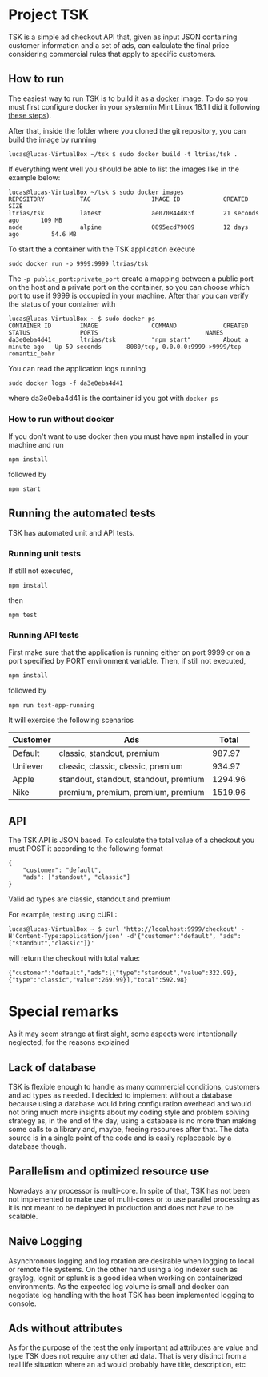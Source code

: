 # Project TSK
TSK is a simple ad checkout API that, given as input JSON containing customer information and a set of ads, can calculate the final price considering commercial rules that apply to specific customers.

## How to run
The easiest way to run TSK is to build it as a [docker](https://www.docker.com/) image. To do so you must first configure docker in your system(in Mint Linux 18.1 I did it following [these steps](http://linuxbsdos.com/2016/12/13/how-to-install-docker-and-run-docker-containers-on-linux-mint-1818-1/)).

After that, inside the folder where you cloned the git repository, you can build the image by running
```
lucas@lucas-VirtualBox ~/tsk $ sudo docker build -t ltrias/tsk .
```
If everything went well you should be able to list the images like in the example below:
```
lucas@lucas-VirtualBox ~/tsk $ sudo docker images
REPOSITORY          TAG                 IMAGE ID            CREATED             SIZE
ltrias/tsk          latest              ae070844d83f        21 seconds ago      109 MB
node                alpine              0895ecd79009        12 days ago         54.6 MB
```

To start the a container with the TSK application execute
```
sudo docker run -p 9999:9999 ltrias/tsk
```
The `-p public_port:private_port` create a mapping between a public port on the host and a private port on the container, so you can choose which port to use if 9999 is occupied in your machine. After thar you can verify the status of your container with
```
lucas@lucas-VirtualBox ~ $ sudo docker ps
CONTAINER ID        IMAGE               COMMAND             CREATED              STATUS              PORTS                              NAMES
da3e0eba4d41        ltrias/tsk          "npm start"         About a minute ago   Up 59 seconds       8080/tcp, 0.0.0.0:9999->9999/tcp   romantic_bohr
```

You can read the application logs running
```
sudo docker logs -f da3e0eba4d41
```
where da3e0eba4d41 is the container id you got with `docker ps`

### How to run without docker
If you don't want to use docker then you must have npm installed in your machine and run
```
npm install
```
followed by
```
npm start
```
## Running the automated tests
TSK has automated unit and API tests.
### Running unit tests
If still not executed,
```
npm install
```
then 
```
npm test
```

### Running API tests
First make sure that the application is running either on port 9999 or on a port specified by PORT environment variable. Then, if still not executed,
```
npm install
```
followed by
```
npm run test-app-running
```

It will exercise the following scenarios


|Customer|Ads|Total|
|--------|---|-----|
|Default|classic, standout, premium|987.97|
|Unilever|classic, classic, classic, premium|934.97|
|Apple|standout, standout, standout, premium|1294.96|
|Nike|premium, premium, premium, premium|1519.96|


## API
The TSK API is JSON based. To calculate the total value of a checkout you must POST it according to the following format
``` 
{
	"customer": "default",
	"ads": ["standout", "classic"]
}
```
Valid ad types are classic, standout and premium

For example, testing using cURL:
```
lucas@lucas-VirtualBox ~ $ curl 'http://localhost:9999/checkout' -H'Content-Type:application/json' -d'{"customer":"default", "ads":["standout","classic"]}'
```
will return the checkout with total value:
```
{"customer":"default","ads":[{"type":"standout","value":322.99},{"type":"classic","value":269.99}],"total":592.98}
```

# Special remarks
As it may seem strange at first sight, some aspects were intentionally neglected, for the reasons explained

## Lack of database
TSK is flexible enough to handle as many commercial conditions, customers and ad types as needed. I decided to implement without a database because using a database would bring configuration overhead and would not bring much more insights about my coding style and problem solving strategy as, in the end of the day, using a database is no more than making some calls to a library and, maybe, freeing resources after that. The data source is in a single point of the code and is easily replaceable by a database though.

## Parallelism and optimized resource use
Nowadays any processor is multi-core. In spite of that, TSK has not been not implemented to make use of multi-cores or to use  parallel processing as it is not meant to be deployed in production and does not have to be scalable.

## Naive Logging
Asynchronous logging and log rotation are desirable when logging to local or remote file systems. On the other hand using a log indexer such as graylog, lognit or splunk is a good idea when working on containerized environments. As the expected log volume is small and docker can negotiate log handling with the host TSK has been implemented logging to console.

## Ads without attributes
As for the purpose of the test the only important ad attributes are value and type TSK does not require any other ad data. That is very distinct from a real life situation where an ad would probably have title, description, etc
